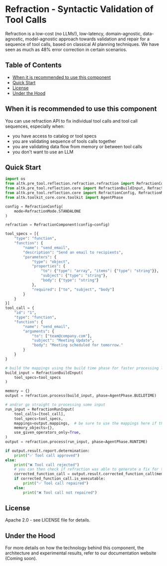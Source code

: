 # Refraction - Syntactic Validation of Tool Calls
Refraction is a low-cost (no LLMs!), low-latency, domain-agnostic, data-agnostic, model-agnostic approach towards validation and repair for a sequence of tool calls, based on classical AI planning techniques. We have seen as much as 48% error correction in certain scenarios.

## Table of Contents
- [When it is recommended to use this component](#when-it-is-recommended-to-use-this-component)
- [Quick Start](#quick-start)
- [License](#license)
- [Under the Hood](#under-the-hood)

## When it is recommended to use this component

You can use refraction API to fix individual tool calls and tool call sequences, especially when:
- you have access to catalog or tool specs
- you are validating sequence of tools calls together
- you are validating data flow from memory or between tool calls
- you don't want to use an LLM

## Quick Start

```python
import os
from altk.pre_tool.reflection.refraction.refraction import RefractionComponent
from altk.pre_tool.reflection.core import RefractionBuildInput, RefractionRunInput
from altk.pre_tool.reflection.core import RefractionConfig, RefractionMode
from altk.toolkit_core.core.toolkit import AgentPhase

config = RefractionConfig(
    mode=RefractionMode.STANDALONE
)

refraction = RefractionComponent(config=config)

tool_specs = [{
    "type": "function",
    "function": {
        "name": "send_email",
        "description": "Send an email to recipients",
        "parameters": {
            "type": "object",
            "properties": {
                "to": {"type": "array", "items": {"type": "string"}},
                "subject": {"type": "string"},
                "body": {"type": "string"}
            },
            "required": ["to", "subject", "body"]
        }
    }
}]
tool_call = {
    "id": "1",
    "type": "function",
    "function": {
        "name": "send_email",
        "arguments": {
            "to": ["team@company.com"],
            "subject": "Meeting Update",
            "body": "Meeting scheduled for tomorrow."
        }
    }
}

# build the mappings using the build time phase for faster processing later
build_input = RefractionBuildInput(
    tool_specs=tool_specs
)

memory = {}
output = refraction.process(build_input, phase=AgentPhase.BUILDTIME)

# and/or go straight to processing some input
run_input = RefractionRunInput(
    tool_calls=[tool_call],
    tool_specs=tool_specs,
    mappings=output.mappings,  # be sure to use the mappings here if they were built
    memory_objects={},
    use_given_operators_only=True,
)
output = refraction.process(run_input, phase=AgentPhase.RUNTIME)

if output.result.report.determination:
    print("✅ Tool call approved")
else:
    print("❌ Tool call rejected")
    # you can then check if refraction was able to generate a fix for the rejected tool call
    corrected_function_call = output.result.corrected_function_call(memory, output.catalog)
    if corrected_function_call.is_executable:
        print("✅ Tool call repaired")
    else:
        print("❌ Tool call not repaired")
```

## License
Apache 2.0 - see LICENSE file for details.

## Under the Hood
For more details on how the technology behind this component, the architecture and experimental results, refer to our documentation website (Coming soon).
